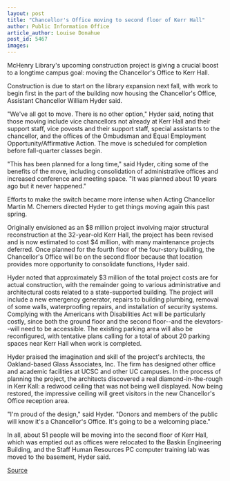 ```yaml
---
layout: post
title: "Chancellor's Office moving to second floor of Kerr Hall"
author: Public Information Office
article_author: Louise Donahue
post_id: 5467
images:
---
```


<a name="content" id="content"></a>
<p>
  McHenry Library's upcoming construction project is giving a crucial boost to a longtime campus goal: moving the Chancellor's Office to Kerr Hall.
</p>
<p>
  Construction is due to start on the library expansion next fall, with work to begin first in the part of the building now housing the Chancellor's Office, Assistant Chancellor William Hyder said.
</p>
<p>
  "We've all got to move. There is no other option," Hyder said, noting that those moving include vice chancellors not already at Kerr Hall and their support staff, vice povosts and their support staff, special assistants to the chancellor, and the offices of the Ombudsman and Equal Employment Opportunity/Affirmative Action. The move is scheduled for completion before fall-quarter classes begin.
</p>
<p>
  "This has been planned for a long time," said Hyder, citing some of the benefits of the move, including consolidation of administrative offices and increased conference and meeting space. "It was planned about 10 years ago but it never happened."
</p>
<p>
  Efforts to make the switch became more intense when Acting Chancellor Martin M. Chemers directed Hyder to get things moving again this past spring.
</p>
<p>
  Originally envisioned as an $8 million project involving major structural reconstruction at the 32-year-old Kerr Hall, the project has been revised and is now estimated to cost $4 million, with many maintenance projects deferred. Once planned for the fourth floor of the four-story building, the Chancellor's Office will be on the second floor because that location provides more opportunity to consolidate functions, Hyder said.
</p>
<p>
  Hyder noted that approximately $3 million of the total project costs are for actual construction, with the remainder going to various administrative and architectural costs related to a state-supported building. The project will include a new emergency generator, repairs to building plumbing, removal of some walls, waterproofing repairs, and installation of security systems. Complying with the Americans with Disabilities Act will be particularly costly, since both the ground floor and the second floor--and the elevators--will need to be accessible. The existing parking area will also be reconfigured, with tentative plans calling for a total of about 20 parking spaces near Kerr Hall when work is completed.
</p>
<p>
  Hyder praised the imagination and skill of the project's architects, the Oakland-based Glass Associates, Inc. The firm has designed other office and academic facilities at UCSC and other UC campuses. In the process of planning the project, the architects discovered a real diamond-in-the-rough in Kerr Kall: a redwood ceiling that was not being well displayed. Now being restored, the impressive ceiling will greet visitors in the new Chancellor's Office reception area.
</p>
<p>
  "I'm proud of the design," said Hyder. "Donors and members of the public will know it's a Chancellor's Office. It's going to be a welcoming place."
</p>
<p>
  In all, about 51 people will be moving into the second floor of Kerr Hall, which was emptied out as offices were relocated to the Baskin Engineering Building, and the Staff Human Resources PC computer training lab was moved to the basement, Hyder said.
</p>
<p><a href="http://www1.ucsc.edu/currents/04-05/02-21/kerr.asp" title="Permalink to kerr">Source</a></p>
